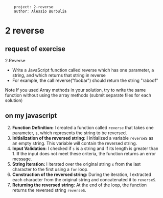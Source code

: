         project: 2-reverse
        author: Alessio Burbulia

# 2 reverse

## request of exercise
2.Reverse
- Write a JavaScript function called reverse which has one parameter, a string, and which returns 
  that string in reverse
- For example, the call reverse("foobar") should return the string "raboof"

Note
If you used Array methods in your solution, try to write the same function without using the array 
methods (submit separate files for each solution)

## on my javascript

2. **Function Definition:** I created a function called `reverse` that takes one parameter, `s`, which represents the string to be reversed.
3. **Initialization of the reversed string:** I initialized a variable `reverseS` as an empty string. This variable will contain the reversed string.
4. **Input Validation:** I checked if `s` is a string and if its length is greater than 1. If the input does not meet these criteria, the function returns an error message.
5. **String Iteration:** I iterated over the original string `s` from the last character to the first using a `for` loop.
6. **Construction of the reversed string:** During the iteration, I extracted each character from the original string and concatenated it to `reverseS`.
7. **Returning the reversed string:** At the end of the loop, the function returns the reversed string `reverseS`.